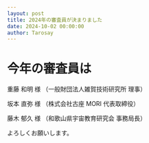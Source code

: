 ```yaml
---
layout: post
title: 2024年の審査員が決まりました
date: 2024-10-02 00:00:00
author: Tarosay
---
```


# 今年の審査員は

重藤 和明 様 （一般財団法人雑賀技術研究所 理事）  

坂本 直弥 様 （株式会社古座 MORI 代表取締役）  

藤木 郁久 様 （和歌山県宇宙教育研究会 事務局長）  

よろしくお願いします。  
